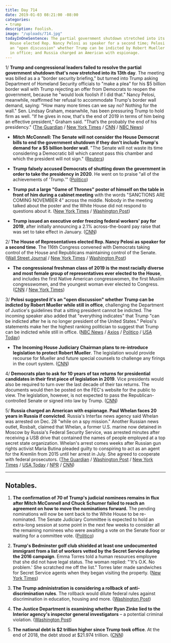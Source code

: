 ```yaml
---
title: Day 714
date: 2019-01-03 08:21:00 -08:00
categories:
- trump
description: Foolish.
image: "/uploads/714.jpg"
todayInOneSentence: The partial government shutdown stretched into its 13th day; the
  House elected Rep. Nancy Pelosi as speaker for a second time; Pelosi suggested it's
  an "open discussion" whether Trump can be indicted by Robert Mueller while still
  in office; and Russia charged an American with espionage.
---
```


1/ **Trump and congressional leaders failed to resolve the partial government shutdown that's now stretched into its 13th day**. The meeting was billed as a a "border security briefing," but turned into Trump asking Department of Homeland Security officials to "make a plea" for his $5 billion border wall with Trump rejecting an offer from Democrats to reopen the government, because he "would look foolish if I did that." Nancy Pelosi, meanwhile, reaffirmed her refusal to accommodate Trump's border wall demand, saying: "How many more times can we say no? Nothing for the wall." Sen. Lindsay Graham, meanwhile, has been pressuring Trump to hold firm as well. "If he gives in now, that's the end of 2019 in terms of him being an effective president," Graham said. "That’s the probably the end of his presidency." ([The Guardian](https://www.theguardian.com/us-news/2019/jan/02/trump-government-shutdown-meeting-democrats-republicans) / [New York Times](https://www.nytimes.com/2019/01/02/us/politics/trump-congress-shutdown.html) / [CNN](https://www.cnn.com/2019/01/02/politics/donald-trump-shutdown-congress-meeting/index.html) / [NBC News](https://www.nbcnews.com/politics/congress/pelosi-has-message-trump-nothing-wall-n953996))

* **Mitch McConnell: The Senate will not consider the House Democrat bills to end the government shutdown if they don't include Trump's demand for a $5 billion border wall**. "The Senate will not waste its time considering a Democratic bill which cannot pass this chamber and which the president will not sign." ([Reuters](https://www.reuters.com/article/us-usa-shutdown-mcconnell/senate-will-not-consider-house-democratic-bills-to-end-shutdown-republican-mcconnell-idUSKCN1OX01I))

* **Trump falsely accused Democrats of shutting down the government in order to take the presidency in 2020**. He went on to praise "all of the achievements of 'Trump.'" ([Politico](https://www.politico.com/story/2019/01/03/trump-shutdown-democratic-ploy-1079022))

* **Trump put a large "Game of Thrones" poster of himself on the table in front of him during a cabinet meeting** with the words "SANCTIONS ARE COMING NOVEMBER 4" across the middle. Nobody in the meeting talked about the poster and the White House did not respond to questions about it. ([New York Times](https://www.nytimes.com/2019/01/03/us/politics/trump-game-of-thrones-poster.html) / [Washington Post](https://www.washingtonpost.com/politics/a-defensive-trump-calls-a-cabinet-meeting-and-uses-it-to-boast-deflect-and-distract/2019/01/02/21600a3a-0ec3-11e9-8938-5898adc28fa2_story.html))

* **Trump issued an executive order freezing federal workers' pay for 2019**, after initially announcing a 2.1% across-the-board pay raise that was set to take effect in January. ([CNN](https://www.cnn.com/2018/12/29/politics/trump-executive-order-federal-workers-pay-freeze/index.html))

2/ **The House of Representatives elected Rep. Nancy Pelosi as speaker for a second time**. The 116th Congress convened with Democrats taking control of the House and Republicans maintaining control of the Senate. ([Wall Street Journal](https://www.wsj.com/articles/new-congress-convenes-with-pelosi-set-to-be-elected-house-speaker-11546535431) / [New York Times](https://www.nytimes.com/2019/01/03/us/politics/new-congress.html) / [Washington Post](https://www.washingtonpost.com/powerpost/the-new-congress-pelosi-poised-to-retake-gavel-as-shutdown-continues/2019/01/03/2c5f0824-0f49-11e9-8938-5898adc28fa2_story.html))

* **The congressional freshman class of 2019 is the most racially diverse and most female group of representatives ever elected to the House**, and includes the first Native American congresswomen, the first Muslim congresswomen, and the youngest woman ever elected to Congress. ([CNN](https://www.cnn.com/2019/01/03/politics/new-congress-history-women-diversity/index.html) / [New York Times](https://www.nytimes.com/interactive/2018/11/28/us/politics/congress-freshman-class.html))

3/ **Pelosi suggested it's an "open discussion" whether Trump can be indicted by Robert Mueller while still in office**, challenging the Department of Justice's guidelines that a sitting president cannot be indicted. The incoming speaker also added that "everything indicates" that Trump "can be indicted after he is no longer president of the United States." Pelosi's statements make her the highest ranking politician to suggest that Trump can be indicted while still in office. ([NBC News](https://www.nbcnews.com/politics/congress/nancy-pelosi-doesn-t-rule-out-impeaching-trump-n954116) / [Axios](https://www.axios.com/nancy-pelosi-speaker-of-the-house-speech-3fc7ccca-ff47-4fe9-bf2f-a3c4d05c30c2.html) / [Politico](https://www.politico.com/story/2019/01/03/trump-indictment-pelosi-1078249) / [USA Today](https://www.usatoday.com/story/news/politics/2019/01/03/nancy-pelosi-trump-can-expect-different-world-new-congress/2391622002/))

* **The Incoming House Judiciary Chairman plans to re-introduce legislation to protect Robert Mueller**. The legislation would provide recourse for Mueller and future special counsels to challenge any firings in the court system. ([CNN](https://www.cnn.com/2019/01/03/politics/jerry-nadler-mueller-protection-bill/index.html))

4/ **Democrats plan to ask for 10 years of tax returns for presidential candidates in their first piece of legislation in 2019**. Vice presidents would also be required to turn over the last decade of their tax returns. The documents would then be posted on the FEC's website for the public to view. The legislation, however, is not expected to pass the Republican-controlled Senate or signed into law by Trump. ([CNN](https://www.cnn.com/2019/01/02/politics/trump-tax-returns-democrats/index.html))

5/ **Russia charged an American with espionage. Paul Whelan faces 20 years in Russia if convicted**. Russia's Interfax news agency said Whelan was arrested on Dec. 28 "while on a spy mission." Another Russian news outlet, Rosbalt, claimed that Whelan, a former U.S. marine now detained in Moscow by Russia's Federal Security Service, was arrested minutes after receiving a USB drive that contained the names of people employed at a top secret state organization. Whelan's arrest comes weeks after Russian gun rights activist Maria Butina pleaded guilty to conspiring to act as an agent for the Kremlin from 2015 until her arrest in July. She agreed to cooperate with federal prosecutors. ([The Guardian](https://www.theguardian.com/world/2019/jan/03/moscow-spy-charges-ex-marine-arrested-after-usb-drive-pickup-paul-whelan) / [Washington Post](https://www.washingtonpost.com/world/europe/american-paul-whelan-charged-with-espionage-in-russia-news-agency-reports/2019/01/03/51dab55a-0f6a-11e9-8f0c-6f878a26288a_story.html) / [New York Times](https://www.nytimes.com/2019/01/03/world/europe/us-spy-suspect-whelan-russia.html) / [USA Today](https://www.usatoday.com/story/news/world/2019/01/03/russia-indicts-american-paul-whelan-spying-charges/2471725002/) / [NPR](https://www.npr.org/2019/01/02/681624921/russia-grants-u-s-access-to-paul-whelan-arrested-on-suspicion-of-spying) / [CNN](https://www.cnn.com/2019/01/02/us/russia-detains-us-citizen-paul-whelan/index.html))

---

## Notables.

1. **The confirmation of 70 of Trump's judicial nominees remains in flux after Mitch McConnell and Chuck Schumer failed to reach an agreement on how to move the nominations forward.** The pending nominations will now be sent back to the White House to be re-nominated. The Senate Judiciary Committee is expected to hold an extra-long session at some point in the next few weeks to consider all the remaining nominees who were awaiting a vote on the Senate floor or waiting for a committee vote. ([Politico](https://www.politico.com/story/2019/01/02/trump-judicial-nominees-1077658))

2. **Trump's Bedminster golf club shielded at least one undocumented immigrant from a list of workers vetted by the Secret Service during the 2016 campaign**. Emma Torres told a human resources employee that she did not have legal status. The woman replied: "'It's O.K. No problem.' She scratched me off the list." Torres later made sandwiches for Secret Service agents when they began visiting the property. ([New York Times](https://www.nytimes.com/2019/01/03/us/trump-golf-club-illegal-immigrant-employee.html))

3. **The Trump administration is considering a rollback of anti-discrimination rules**. The rollback would dilute federal rules against discrimination in education, housing and more. ([Washington Post](https://www.washingtonpost.com/local/education/trump-administration-considers-rollback-of-anti-discrimination-rules/2019/01/02/f96347ea-046d-11e9-b5df-5d3874f1ac36_story.html))

4. **The Justice Department is examining whether Ryan Zinke lied to the Interior agency's inspector general investigators** – a potential criminal violation. ([Washington Post](https://www.washingtonpost.com/world/national-security/justice-dept-investigating-whether-zinke-lied-to-inspector-general/2019/01/03/6c9dea06-0eac-11e9-84fc-d58c33d6c8c7_story.html))

5. **The national debt is $2 trillion higher since Trump took office**. At the end of 2018, the debt stood at $21.974 trillion. ([CNN](https://www.cnn.com/2019/01/03/politics/trump-us-national-debt/index.html))
